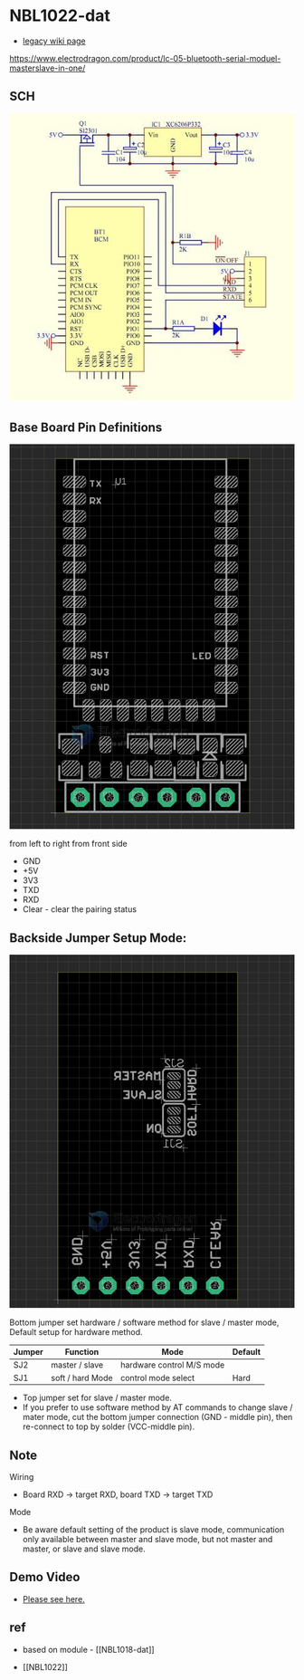 # NBL1022-dat

- [legacy wiki page](https://w.electrodragon.com/w/Category:BC-04)

https://www.electrodragon.com/product/lc-05-bluetooth-serial-moduel-masterslave-in-one/


## SCH 

![](2023-10-20-17-05-57.png)

## Base Board Pin Definitions

![](2023-10-19-13-27-25.png)

from left to right from front side 
- GND
- +5V
- 3V3
- TXD
- RXD
- Clear - clear the pairing status


## Backside Jumper Setup Mode:

![](2023-10-19-13-23-35.png)

Bottom jumper set hardware / software method for slave / master mode, Default setup for hardware method.

| Jumper | Function         | Mode                      | Default |
| ------ | ---------------- | ------------------------- | ------- |
| SJ2    | master / slave   | hardware control M/S mode |
| SJ1    | soft / hard Mode | control mode select       | Hard    |

- Top jumper set for slave / master mode.
- If you prefer to use software method by AT commands to change slave / mater mode, cut the bottom jumper connection (GND - middle pin), then re-connect to top by solder (VCC-middle pin).


## Note 

Wiring 
- Board RXD -> target RXD, board TXD -> target TXD

Mode
- Be aware default setting of the product is slave mode, communication only available between master and slave mode, but not master and master, or slave and slave mode.

## Demo Video 

- [Please see here.](https://www.youtube.com/watch?v=CmMGhHMciu8)


## ref 

- based on module - [[NBL1018-dat]]

- [[NBL1022]]